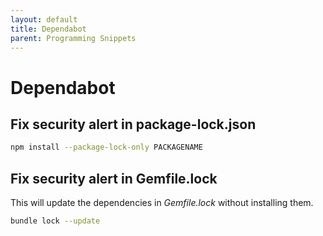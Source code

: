 ```yaml
---
layout: default
title: Dependabot
parent: Programming Snippets
---
```


# Dependabot

## Fix security alert in package-lock.json

```sh
npm install --package-lock-only PACKAGENAME
```

## Fix security alert in Gemfile.lock

This will update the dependencies in *Gemfile.lock* without installing them.

```sh
bundle lock --update
```
